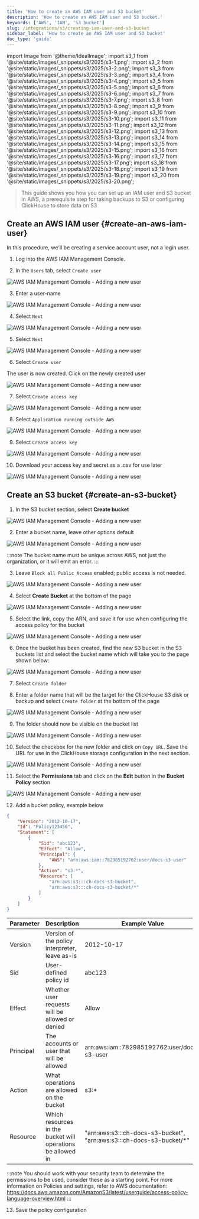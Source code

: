 ```yaml
---
title: 'How to create an AWS IAM user and S3 bucket'
description: 'How to create an AWS IAM user and S3 bucket.'
keywords: ['AWS', 'IAM', 'S3 bucket']
slug: /integrations/s3/creating-iam-user-and-s3-bucket
sidebar_label: 'How to create an AWS IAM user and S3 bucket'
doc_type: 'guide'
---
```


import Image from '@theme/IdealImage';
import s3_1 from '@site/static/images/_snippets/s3/2025/s3-1.png';
import s3_2 from '@site/static/images/_snippets/s3/2025/s3-2.png';
import s3_3 from '@site/static/images/_snippets/s3/2025/s3-3.png';
import s3_4 from '@site/static/images/_snippets/s3/2025/s3-4.png';
import s3_5 from '@site/static/images/_snippets/s3/2025/s3-5.png';
import s3_6 from '@site/static/images/_snippets/s3/2025/s3-6.png';
import s3_7 from '@site/static/images/_snippets/s3/2025/s3-7.png';
import s3_8 from '@site/static/images/_snippets/s3/2025/s3-8.png';
import s3_9 from '@site/static/images/_snippets/s3/2025/s3-9.png';
import s3_10 from '@site/static/images/_snippets/s3/2025/s3-10.png';
import s3_11 from '@site/static/images/_snippets/s3/2025/s3-11.png';
import s3_12 from '@site/static/images/_snippets/s3/2025/s3-12.png';
import s3_13 from '@site/static/images/_snippets/s3/2025/s3-13.png';
import s3_14 from '@site/static/images/_snippets/s3/2025/s3-14.png';
import s3_15 from '@site/static/images/_snippets/s3/2025/s3-15.png';
import s3_16 from '@site/static/images/_snippets/s3/2025/s3-16.png';
import s3_17 from '@site/static/images/_snippets/s3/2025/s3-17.png';
import s3_18 from '@site/static/images/_snippets/s3/2025/s3-18.png';
import s3_19 from '@site/static/images/_snippets/s3/2025/s3-19.png';
import s3_20 from '@site/static/images/_snippets/s3/2025/s3-20.png';

> This guide shows you how you can set up an IAM user and S3 bucket in AWS,
> a prerequisite step for taking backups to S3 or configuring ClickHouse to
> store data on S3

## Create an AWS IAM user {#create-an-aws-iam-user}

In this procedure, we'll be creating a service account user, not a login user.

1.  Log into the AWS IAM Management Console.

2. In the `Users` tab, select `Create user`

<Image size="lg" img={s3_1} alt="AWS IAM Management Console - Adding a new user"/>

3. Enter a user-name

<Image size="lg" img={s3_2} alt="AWS IAM Management Console - Adding a new user" />

4. Select `Next`

<Image size="lg" img={s3_3} alt="AWS IAM Management Console - Adding a new user" />

5. Select `Next`

<Image size="lg" img={s3_4} alt="AWS IAM Management Console - Adding a new user" />

6. Select `Create user`

The user is now created.
Click on the newly created user

<Image size="lg" img={s3_5} alt="AWS IAM Management Console - Adding a new user" />

7. Select `Create access key`

<Image size="lg" img={s3_6} alt="AWS IAM Management Console - Adding a new user" />

8. Select `Application running outside AWS`

<Image size="lg" img={s3_7} alt="AWS IAM Management Console - Adding a new user" />

9. Select `Create access key`

<Image size="lg" img={s3_8} alt="AWS IAM Management Console - Adding a new user" />

10. Download your access key and secret as a .csv for use later

<Image size="lg" img={s3_9} alt="AWS IAM Management Console - Adding a new user" />

## Create an S3 bucket {#create-an-s3-bucket}

1. In the S3 bucket section, select **Create bucket**

<Image size="lg" img={s3_10} alt="AWS IAM Management Console - Adding a new user" />

2. Enter a bucket name, leave other options default

<Image size="lg" img={s3_11} alt="AWS IAM Management Console - Adding a new user" />

:::note
The bucket name must be unique across AWS, not just the organization, or it will emit an error.
:::

3. Leave `Block all Public Access` enabled; public access is not needed.

<Image size="lg" img={s3_12} alt="AWS IAM Management Console - Adding a new user" />

4. Select **Create Bucket** at the bottom of the page

<Image size="lg" img={s3_13} alt="AWS IAM Management Console - Adding a new user" />

5. Select the link, copy the ARN, and save it for use when configuring the access policy for the bucket

<Image size="lg" img={s3_14} alt="AWS IAM Management Console - Adding a new user" />

6. Once the bucket has been created, find the new S3 bucket in the S3 buckets list and select the bucket name which will take you to the page shown below:

<Image size="lg" img={s3_15} alt="AWS IAM Management Console - Adding a new user" />

7. Select `Create folder`

8. Enter a folder name that will be the target for the ClickHouse S3 disk or backup and select `Create folder` at the bottom of the page

<Image size="lg" img={s3_16} alt="AWS IAM Management Console - Adding a new user" />

9. The folder should now be visible on the bucket list

<Image size="lg" img={s3_17} alt="AWS IAM Management Console - Adding a new user" />

10. Select the checkbox for the new folder and click on `Copy URL`. Save the URL for use in the ClickHouse storage configuration in the next section.

<Image size="lg" img={s3_18} alt="AWS IAM Management Console - Adding a new user" />

11. Select the **Permissions** tab and click on the **Edit** button in the **Bucket Policy** section

<Image size="lg" img={s3_19} alt="AWS IAM Management Console - Adding a new user" />

12. Add a bucket policy, example below

```json
{
    "Version": "2012-10-17",
    "Id": "Policy123456",
    "Statement": [
        {
            "Sid": "abc123",
            "Effect": "Allow",
            "Principal": {
                "AWS": "arn:aws:iam::782985192762:user/docs-s3-user"
            },
            "Action": "s3:*",
            "Resource": [
                "arn:aws:s3:::ch-docs-s3-bucket",
                "arn:aws:s3:::ch-docs-s3-bucket/*"
            ]
        }
    ]
}
```

|Parameter | Description | Example Value |
|----------|-------------|----------------|
|Version | Version of the policy interpreter, leave as-is | 2012-10-17 |
|Sid | User-defined policy id | abc123 |
|Effect | Whether user requests will be allowed or denied | Allow |
|Principal | The accounts or user that will be allowed | arn:aws:iam::782985192762:user/docs-s3-user |
|Action | What operations are allowed on the bucket| s3:*|
|Resource | Which resources in the bucket will operations be allowed in | "arn:aws:s3:::ch-docs-s3-bucket", "arn:aws:s3:::ch-docs-s3-bucket/*" |

:::note
You should work with your security team to determine the permissions to be used, consider these as a starting point.
For more information on Policies and settings, refer to AWS documentation:
https://docs.aws.amazon.com/AmazonS3/latest/userguide/access-policy-language-overview.html
:::

13. Save the policy configuration

